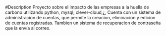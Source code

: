 #Description
Proyecto sobre el impacto de las empresas a la huella de carbono utilizando python, mysql, clever-cloud,¿,
Cuenta con un sistema de administracion de cuentas, que permite la creacion, eliminacion y edicion de cuentas registradas. Tambien un sistema de recuperacion de contraseña que la envía al correo.

